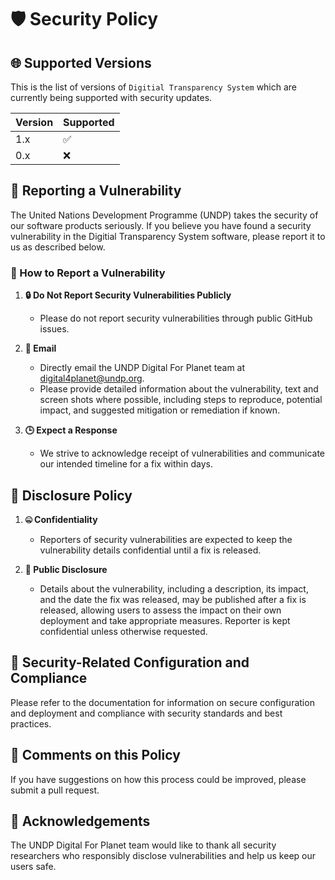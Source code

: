 # 🛡️ Security Policy

## 🌐 Supported Versions

This is the list of versions of `Digitial Transparency System` which are currently being supported with security updates.

| Version | Supported          |
| ------- | ------------------ |
| 1.x   | ✅                |
| 0.x   | ❌                |

## 🚨 Reporting a Vulnerability

The United Nations Development Programme (UNDP) takes the security of our software products seriously. If you believe you have found a security vulnerability in the Digitial Transparency System software, please report it to us as described below.

### 📮 How to Report a Vulnerability

1. **🔒 Do Not Report Security Vulnerabilities Publicly**
   - Please do not report security vulnerabilities through public GitHub issues.

2. **📧 Email**
   - Directly email the UNDP Digital For Planet team at [digital4planet@undp.org](mailto:digital4planet@undp.org?subject=Transparency%20System%20Security%20Warning%20Submission&body=Hi%20Standard%20Carbon%20Registry%20Team,%0AI%20identified%20a%20security%20vulnerability%20in%20https://github.com/undp/carbon-registry%20that%20I%20would%20like%20to%20privately%20warn%20you%20about.%20Details:%20).
   - Please provide detailed information about the vulnerability, text and screen shots where possible, including steps to reproduce, potential impact, and suggested mitigation or remediation if known.

3. **🕒 Expect a Response**
   - We strive to acknowledge receipt of vulnerabilities and communicate our intended timeline for a fix within days.

## 📢 Disclosure Policy

1. **🤐 Confidentiality**
   - Reporters of security vulnerabilities are expected to keep the vulnerability details confidential until a fix is released.

2. **📣 Public Disclosure**
   - Details about the vulnerability, including a description, its impact, and the date the fix was released, may be published after a fix is released, allowing users to assess the impact on their own deployment and take appropriate measures. Reporter is kept confidential unless otherwise requested.

## 🔐 Security-Related Configuration and Compliance

Please refer to the documentation for information on secure configuration and deployment and compliance with security standards and best practices.

## 💬 Comments on this Policy

If you have suggestions on how this process could be improved, please submit a pull request.

## 🙏 Acknowledgements

The UNDP Digital For Planet team would like to thank all security researchers who responsibly disclose vulnerabilities and help us keep our users safe.

